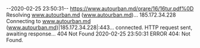 --2020-02-25 23:50:31--  https://www.autourban.md/orare/16/16tur.pdf%0D
Resolving www.autourban.md (www.autourban.md)... 185.172.34.228
Connecting to www.autourban.md (www.autourban.md)|185.172.34.228|:443... connected.
HTTP request sent, awaiting response... 404 Not Found
2020-02-25 23:50:31 ERROR 404: Not Found.

